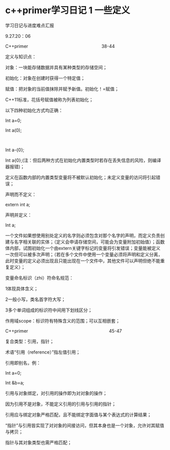c++primer学习日记 1 一些定义
===================

学习日记与进度难点汇报

9.27.20：06

C++primer                                                           38-44

定义与知识点：

对象：一块能存储数据并具有某种类型的存储空间；

初始化：对象在创建时获得一个特定值；

赋值：把对象的当前值抹除并赋予新值。初始化！=赋值；

C++11标准，花括号赋值被称为列表初始化；

以下四种初始化方式均正确：

Int a=0;

Int a(0);

 

Int a-{0};

Int a{0};(注：但后两种方式在初始化内置类型时若存在丢失信息的风险，则编译器报错)；

定义在函数内部的内置类型变量将不被默认初始化；未定义变量的访问将引起错误；

声明而不定义：

extern int a;

声明并定义：

Int a;

一个文件如果想使用别处定义的名字则必须包含对那个名字的声明，而定义负责创建与名字相关联的实体；（定义会申请存储空间，可能会为变量附加初始值）；函数体内部，试图初始化一个由extern关键字标记的变量将引发错误；变量能被定义一次但可以被多次声明；（若在多个文件中使用一个变量必须将声明和定义分离，此时变量的定义必须出现且只能出现在一个文件中，其他文件可以声明但绝不能重复定义）；

变量命名标识（zhi）符命名规范：

1体现具体含义；

2一般小写，类名首字符大写；

3多个单词组成的标识符中间用下划线区分；

作用域scope：标识符有特殊含义的范围；可以互相嵌套；

C++primer 
                                                               45-47

复合类型：引用，指针；

术语“引用（reference）”指左值引用；

引用即别名，例：

Int a=0;

Int &b=a;

引用与对象绑定，对引用的操作即为对对象的操作；

因为引用不是对象，不能定义引用的引用与引用的指针；

引用应与绑定对象严格匹配，且不能绑定字面值与某个表达式的计算结果；

“指针”与引用皆实现了对对象的间接访问，但其本身也是一个对象，允许对其赋值与拷贝；

指针与其对象类型也需严格匹配；
